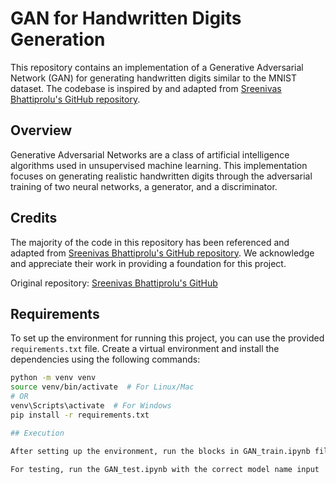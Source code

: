 # GAN for Handwritten Digits Generation

This repository contains an implementation of a Generative Adversarial Network (GAN) for generating handwritten digits similar to the MNIST dataset. The codebase is inspired by and adapted from [Sreenivas Bhattiprolu's GitHub repository](link-to-the-repo).




## Overview

Generative Adversarial Networks are a class of artificial intelligence algorithms used in unsupervised machine learning. This implementation focuses on generating realistic handwritten digits through the adversarial training of two neural networks, a generator, and a discriminator.

## Credits

The majority of the code in this repository has been referenced and adapted from [Sreenivas Bhattiprolu's GitHub repository](link-to-the-repo). We acknowledge and appreciate their work in providing a foundation for this project.

Original repository: [Sreenivas Bhattiprolu's GitHub](link-to-the-repo)

## Requirements

To set up the environment for running this project, you can use the provided `requirements.txt` file. Create a virtual environment and install the dependencies using the following commands:

```bash
python -m venv venv
source venv/bin/activate  # For Linux/Mac
# OR
venv\Scripts\activate  # For Windows
pip install -r requirements.txt

## Execution

After setting up the environment, run the blocks in GAN_train.ipynb file to train the model

For testing, run the GAN_test.ipynb with the correct model name input